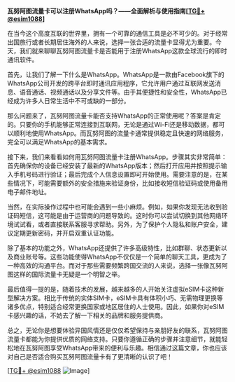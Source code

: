 **瓦努阿图流量卡可以注册WhatsApp吗？——全面解析与使用指南[[TG💪+ @esim1088](https://t.me/s/esim1088)]**

在当今这个高度互联的世界里，拥有一个可靠的通信工具是必不可少的。对于经常出国旅行或者长期居住海外的人来说，选择一张合适的流量卡显得尤为重要。今天，我们就来聊聊瓦努阿图流量卡是否能用于注册WhatsApp这款全球流行的即时通讯软件。

首先，让我们了解一下什么是WhatsApp。WhatsApp是一款由Facebook旗下的WhatsApp公司开发的跨平台即时通讯应用程序，它允许用户通过互联网发送消息、语音通话、视频通话以及分享文件等。由于其便捷性和安全性，WhatsApp已经成为许多人日常生活中不可或缺的一部分。

那么问题来了，瓦努阿图流量卡能否支持WhatsApp的正常使用呢？答案是肯定的。只要你的手机能够正常连接到互联网，无论是通过Wi-Fi还是移动数据，都可以顺利地使用WhatsApp。而瓦努阿图的流量卡通常提供稳定且快速的网络服务，完全可以满足WhatsApp的基本需求。

接下来，我们来看看如何用瓦努阿图流量卡注册WhatsApp。步骤其实非常简单：首先确保你的设备已经安装了最新的WhatsApp版本；然后打开应用并按照提示输入手机号码进行验证；最后完成个人信息设置即可开始使用。需要注意的是，在某些情况下，可能需要额外的安全措施来验证身份，比如接收短信验证码或使用备用电子邮件地址。

当然，在实际操作过程中也可能会遇到一些小麻烦。例如，如果你发现无法收到验证码短信，这可能是由于运营商的问题导致的。这时你可以尝试切换到其他网络环境试试看，或者直接联系客服寻求帮助。另外，为了保护个人隐私和账户安全，建议定期更新密码，并开启双重认证功能。

除了基本的功能之外，WhatsApp还提供了许多高级特性，比如群聊、状态更新以及商业账号等。这些功能使得WhatsApp不仅仅是一个简单的聊天工具，更成为了一种高效的沟通平台。而对于那些需要频繁跨国交流的人来说，选择一张像瓦努阿图这样的国际流量卡无疑是一个明智之举。

最后值得一提的是，随着技术的发展，越来越多的人开始关注虚拟eSIM卡这种新型解决方案。相比于传统的实体SIM卡，eSIM卡具有体积小巧、无需物理更换等诸多优点，特别适合经常更换国家或地区居住的人士使用。因此，如果你对eSIM卡感兴趣的话，不妨去了解一下相关的品牌和服务提供商。

总之，无论你是想要体验异国风情还是仅仅希望保持与亲朋好友的联系，瓦努阿图流量卡都能为你提供优质的网络支持。只要你遵循正确的步骤并注意细节，就能轻松地在瓦努阿图享受WhatsApp带来的便利与乐趣。相信通过这篇文章，你也应该对自己是否适合购买瓦努阿图流量卡有了更清晰的认识了吧！

[[TG💪+ @esim1088](https://t.me/s/esim1088) ![Image](https://i.postimg.cc/4NQfJmqS/Snipaste-2025-05-13-00-14-12.png)]